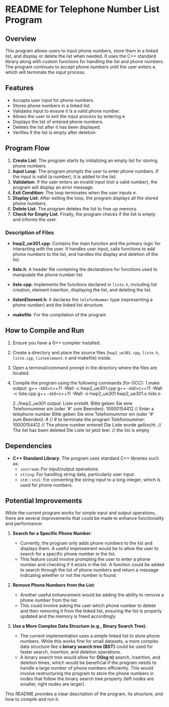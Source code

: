 # README for Telephone Number List Program

## Overview
This program allows users to input phone numbers, store them in a linked list, and display or delete the list when needed. It uses the C++ standard library along with custom functions for handling the list and phone numbers. The program continues to accept phone numbers until the user enters `#`, which will terminate the input process.

## Features
- Accepts user input for phone numbers.
- Stores phone numbers in a linked list.
- Validates input to ensure it is a valid phone number.
- Allows the user to exit the input process by entering `#`.
- Displays the list of entered phone numbers.
- Deletes the list after it has been displayed.
- Verifies if the list is empty after deletion.

## Program Flow
1. **Create List**: The program starts by initializing an empty list for storing phone numbers.
2. **Input Loop**: The program prompts the user to enter phone numbers. If the input is valid (a number), it is added to the list.
3. **Validation**: If the user enters an invalid input (not a valid number), the program will display an error message.
4. **Exit Condition**: The loop terminates when the user inputs `#`.
5. **Display List**: After exiting the loop, the program displays all the stored phone numbers.
6. **Delete List**: The program deletes the list to free up memory.
7. **Check for Empty List**: Finally, the program checks if the list is empty and informs the user.

### Description of Files

- **hwp2_ue301.cpp**: Contains the main function and the primary logic for interacting with the user. It handles user input, calls functions to add phone numbers to the list, and handles the display and deletion of the list.
  
- **liste.h**: A header file containing the declarations for functions used to manipulate the phone number list.
  
- **liste.cpp**: Implements the functions declared in `liste.h`, including list creation, element insertion, displaying the list, and deleting the list.
  
- **listenElement.h**: It declares the `telefonNummer` type (representing a phone number) and the linked list structure.
- **makefile**: For the compilation of the program

## How to Compile and Run

1. Ensure you have a G++ compiler installed.
2. Create a directory and place the source files (`hwp2_ue301.cpp`, `liste.h`, `liste.cpp`, `listeelement.h` and makefile) inside.
3. Open a terminal/command prompt in the directory where the files are located.
4. Compile the program using the following commands (for GCC):
   1.make
     output:
     g++ -std=c++11 -Wall -c hwp2_ue301.cpp
     g++ -std=c++11 -Wall -c liste.cpp
     g++ -std=c++11 -Wall -o hwp2_ue301 hwp2_ue301.o liste.o

   2../hwp2_ue301
     output:
     Liste erstellt.
     Bitte geben Sie eine Telefonnummer ein (oder '#' zum Beenden): 10000154412   // Enter a telephone number
     Bitte geben Sie eine Telefonnummer ein (oder '#' zum Beenden): #             // # to terminate the program
     Telefonnummer: 10000154412    // The phone number entered
     Die Liste wurde gelöscht.     // The list has been deleted
     Die Liste ist jetzt leer.     // the list is empty 

## Dependencies
- **C++ Standard Library**: The program uses standard C++ libraries such as:
  - `iostream`: For input/output operations.
  - `string`: For handling string data, particularly user input.
  - `std::stol`: For converting the string input to a long integer, which is used for phone numbers.

## Potential Improvements
While the current program works for simple input and output operations, there are several improvements that could be made to enhance functionality and performance:

1. **Search for a Specific Phone Number**:
   - Currently, the program only adds phone numbers to the list and displays them. A useful improvement would be to allow the user to search for a specific phone number in the list.
   - This feature could involve prompting the user to enter a phone number and checking if it exists in the list. A function could be added to search through the list of phone numbers and return a message indicating whether or not the number is found.

2. **Remove Phone Numbers from the List**:
   - Another useful enhancement would be adding the ability to remove a phone number from the list.
   - This could involve asking the user which phone number to delete and then removing it from the linked list, ensuring the list is properly updated and the memory is freed accordingly.

3. **Use a More Complex Data Structure (e.g., Binary Search Tree)**:
   - The current implementation uses a simple linked list to store phone numbers. While this works fine for small datasets, a more complex data structure like a **binary search tree (BST)** could be used for faster search, insertion, and deletion operations.
   - A binary search tree would allow for **O(log n)** search, insertion, and deletion times, which would be beneficial if the program needs to handle a large number of phone numbers efficiently. This would involve restructuring the program to store the phone numbers in nodes that follow the binary search tree property (left nodes are smaller, right nodes are larger).


This README provides a clear description of the program, its structure, and how to compile and run it.

   

   


